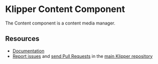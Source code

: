 Klipper Content Component
=========================

The Content component is a content media manager.

Resources
---------

- [Documentation](https://doc.klipper.dev/components/content)
- [Report issues](https://github.com/klipperdev/klipper/issues)
  and [send Pull Requests](https://github.com/klipperdev/klipper/pulls)
  in the [main Klipper repository](https://github.com/klipperdev/klipper)
